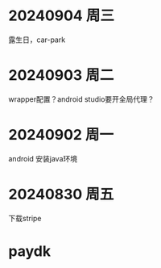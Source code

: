 # 20240904 周三
露生日，car-park

# 20240903 周二
wrapper配置？android studio要开全局代理？
# 20240902 周一
android 安装java环境 

# 20240830 周五
下载stripe

# paydk
